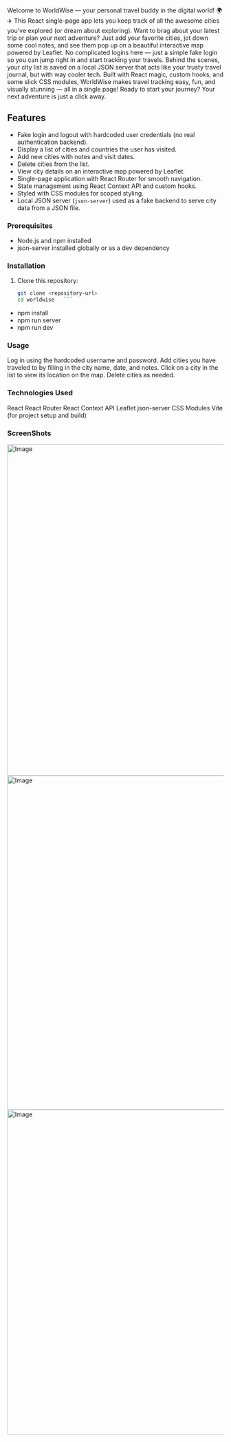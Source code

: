 Welcome to WorldWise — your personal travel buddy in the digital world! 🌍✈️ This React single-page app lets you keep track of all the awesome cities you’ve explored (or dream about exploring). Want to brag about your latest trip or plan your next adventure? Just add your favorite cities, jot down some cool notes, and see them pop up on a beautiful interactive map powered by Leaflet.
No complicated logins here — just a simple fake login so you can jump right in and start tracking your travels. Behind the scenes, your city list is saved on a local JSON server that acts like your trusty travel journal, but with way cooler tech.
Built with React magic, custom hooks, and some slick CSS modules, WorldWise makes travel tracking easy, fun, and visually stunning — all in a single page!
Ready to start your journey? Your next adventure is just a click away.

## Features

- Fake login and logout with hardcoded user credentials (no real authentication backend).
- Display a list of cities and countries the user has visited.
- Add new cities with notes and visit dates.
- Delete cities from the list.
- View city details on an interactive map powered by Leaflet.
- Single-page application with React Router for smooth navigation.
- State management using React Context API and custom hooks.
- Styled with CSS modules for scoped styling.
- Local JSON server (`json-server`) used as a fake backend to serve city data from a JSON file.

### Prerequisites

- Node.js and npm installed
- json-server installed globally or as a dev dependency

### Installation

1. Clone this repository:

   ```bash
   git clone <repository-url>
   cd worldwise   ```

- npm install
- npm run server
- npm run dev

### Usage
Log in using the hardcoded username and password.
Add cities you have traveled to by filling in the city name, date, and notes.
Click on a city in the list to view its location on the map.
Delete cities as needed.

### Technologies Used
React
React Router
React Context API
Leaflet
json-server
CSS Modules
Vite (for project setup and build)

### ScreenShots   

<img width="1865" height="770" alt="Image" src="https://github.com/user-attachments/assets/41fb759b-da16-4c7a-ad5e-75c55e478f35" />

<img width="1863" height="776" alt="Image" src="https://github.com/user-attachments/assets/b88209a8-bee0-41c1-8307-7f11f7ac279b" />

<img width="1832" height="755" alt="Image" src="https://github.com/user-attachments/assets/7893f53f-21f3-4ef0-8d0c-c22a67c6d087" />
